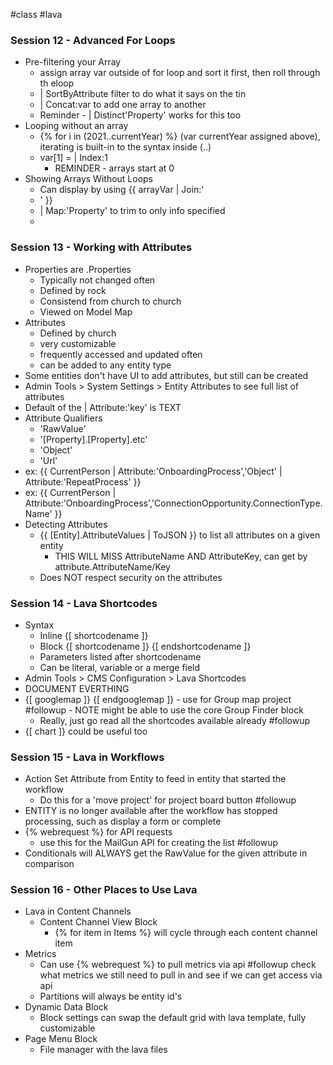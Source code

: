 #class #lava
### Session 12 - Advanced For Loops
- Pre-filtering your Array
	- assign array var outside of for loop and sort it first, then roll through th eloop
	- | SortByAttribute filter to do what it says on the tin
	- | Concat:var to add one array to another
	- Reminder - | Distinct'Property' works for this too
- Looping without an array
	- {% for i in (2021..currentYear) %} (var currentYear assigned above), iterating is built-in to the syntax inside (..)
	- var[1] = | Index:1
		- REMINDER - arrays start at 0
- Showing Arrays Without Loops
	- Can display by using {{ arrayVar | Join:'</li><li>' }}
	- | Map:'Property' to trim to only info specified
	- 
### Session 13 - Working with Attributes
- Properties are .Properties
	- Typically not changed often
	- Defined by rock
	- Consistend from church to church
	- Viewed on Model Map
- Attributes
	- Defined by church
	- very customizable
	- frequently accessed and updated often
	- can be added to any entity type
- Some entities don't have UI to add attributes, but still can be created
- Admin Tools > System Settings > Entity Attributes to see full list of attributes
- Default of the | Attribute:'key' is TEXT
- Attribute Qualifiers
	- 'RawValue'
	- '[Property].[Property].etc'
	- 'Object'
	- 'Url'
- ex: {{ CurrentPerson | Attribute:'OnboardingProcess','Object' | Attribute:'RepeatProcess' }}
- ex: {{ CurrentPerson | Attribute:'OnboardingProcess','ConnectionOpportunity.ConnectionType.Name' }}
- Detecting Attributes
	- {{ [Entity].AttributeValues | ToJSON }} to list all attributes on a given entity
		- THIS WILL MISS AttributeName AND AttributeKey, can get by attribute.AttributeName/Key
	- Does NOT respect security on the attributes
### Session 14 - Lava Shortcodes
- Syntax
	- Inline {[ shortcodename ]}
	- Block {[ shortcodename ]} {[ endshortcodename ]}
	- Parameters listed after shortcodename
	- Can be literal, variable or a merge field
- Admin Tools > CMS Configuration > Lava Shortcodes
- DOCUMENT EVERTHING
- {[ googlemap ]} {[ endgooglemap ]} - use for Group map project #followup - NOTE might be able to use the core Group Finder block
	- Really, just go read all the shortcodes available already #followup
- {[ chart ]} could be useful too
### Session 15 - Lava in Workflows
- Action Set Attribute from Entity to feed in entity that started the workflow
	- Do this for a 'move project' for project board button #followup
- ENTITY is no longer available after the workflow has stopped processing, such as display a form or complete
- {% webrequest %} for API requests
	- use this for the MailGun API for creating the list #followup
- Conditionals will ALWAYS get the RawValue for the given attribute in comparison
### Session 16 - Other Places to Use Lava
- Lava in Content Channels
	- Content Channel View Block
		- {% for item in Items %} will cycle through each content channel item
- Metrics
	- Can use {% webrequest %} to pull metrics via api #followup check what metrics we still need to pull in and see if we can get access via api
	- Partitions will always be entity id's
- Dynamic Data Block
	- Block settings can swap the default grid with lava template, fully customizable
- Page Menu Block
	- File manager with the lava files
